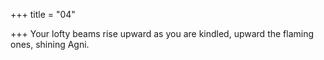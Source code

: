 +++
title = "04"

+++
Your lofty beams rise upward as you are kindled,
upward the flaming ones, shining Agni.